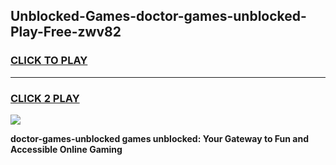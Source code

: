 
## Unblocked-Games-doctor-games-unblocked-Play-Free-zwv82
<h3>
<a href="https://premium76.site?title=doctor-games-unblocked&ref=17A">CLICK TO PLAY</a></h3>
<hr>

<h3>
<a href="https://premium76.site?title=doctor-games-unblocked&ref=17A">CLICK 2 PLAY</a>
  
</h3>

<a href="https://premium76.site?title=doctor-games-unblocked&ref=17A"><img src="https://clearcache.store/games.png"></a>


**doctor-games-unblocked games unblocked: Your Gateway to Fun and Accessible Online Gaming**
